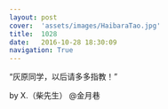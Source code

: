 ```yaml
---
layout: post
cover:  'assets/images/HaibaraTao.jpg'
title:  1028
date:   2016-10-28 18:30:09
navigation: True
---
```


“灰原同学，以后请多多指教！”

by X.（柴先生） @金月巷

